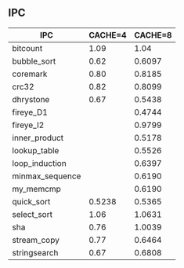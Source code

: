 ## IPC

|IPC|CACHE=4|CACHE=8|
|---|---|---|
|bitcount| 1.09 | 1.04 |
| bubble_sort | 0.62 | 0.6097 |
| coremark | 0.80 | 0.8185 |
| crc32 | 0.82 | 0.8099 |
| dhrystone | 0.67 | 0.5438 |
| fireye_D1 | | 0.4744 |
| fireye_I2 | | 0.9799 |
| inner_product | | 0.5178 |
| lookup_table | | 0.5526 |
| loop_induction | | 0.6397 |
| minmax_sequence | | 0.6190 |
| my_memcmp | | 0.6190 |
| quick_sort | 0.5238 | 0.5365 |
| select_sort | 1.06 | 1.0631 |
| sha | 0.76 | 1.0039 |
| stream_copy | 0.77 | 0.6464 |
| stringsearch | 0.67 | 0.6808 |
